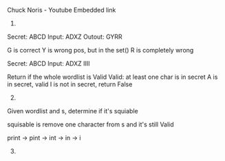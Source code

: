 Chuck Noris - Youtube Embedded link

1.

Secret: ABCD
Input: ADXZ
Outout: GYRR

G is correct
Y is wrong pos, but in the set()
R is completely wrong

Secret: ABCD
Input: ADXZ
IIII

Return if the whole wordlist is Valid
Valid: at least one char is in secret
A is in secret, valid
I is not in secret, return False

2.

Given wordlist and s, determine if it's squiable

squisable is remove one character from s and it's still Valid

print -> pint -> int -> in -> i

3.
